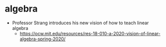# algebra

* Professor Strang introduces his new vision of how to teach linear algebra
  * https://ocw.mit.edu/resources/res-18-010-a-2020-vision-of-linear-algebra-spring-2020/
